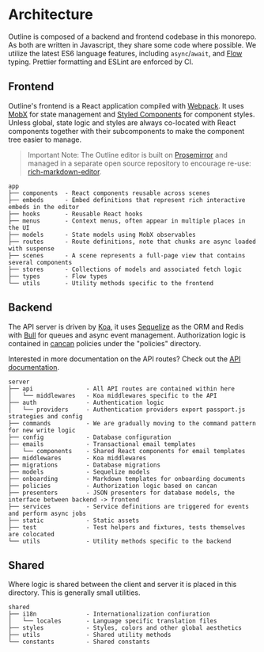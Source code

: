 
# Architecture

Outline is composed of a backend and frontend codebase in this monorepo. As both are written in Javascript, they share some code where possible. We utilize the latest ES6 language features, including `async`/`await`, and [Flow](https://flow.org/) typing. Prettier formatting and ESLint are enforced by CI.

## Frontend

Outline's frontend is a React application compiled with [Webpack](https://webpack.js.org/). It uses [MobX](https://mobx.js.org/) for state management and [Styled Components](https://www.styled-components.com/) for component styles. Unless global, state logic and styles are always co-located with React components together with their subcomponents to make the component tree easier to manage.

> Important Note: The Outline editor is built on [Prosemirror](https://github.com/prosemirror) and managed in a separate open source repository to encourage re-use: [rich-markdown-editor](https://github.com/outline/rich-markdown-editor).

```
app
├── components  - React components reusable across scenes
├── embeds      - Embed definitions that represent rich interactive embeds in the editor
├── hooks       - Reusable React hooks
├── menus       - Context menus, often appear in multiple places in the UI
├── models      - State models using MobX observables
├── routes      - Route definitions, note that chunks are async loaded with suspense
├── scenes      - A scene represents a full-page view that contains several components
├── stores      - Collections of models and associated fetch logic
├── types       - Flow types
└── utils       - Utility methods specific to the frontend
```

## Backend

The API server is driven by [Koa](http://koajs.com/), it uses [Sequelize](http://docs.sequelizejs.com/) as the ORM and Redis with [Bull](https://github.com/OptimalBits/bull) for queues and async event management. Authorization logic
is contained in [cancan](https://www.npmjs.com/package/cancan) policies under the "policies" directory.

Interested in more documentation on the API routes? Check out the [API documentation](https://getoutline.com/developers).

```
server
├── api               - All API routes are contained within here
│   └── middlewares   - Koa middlewares specific to the API
├── auth              - Authentication logic
│   └── providers     - Authentication providers export passport.js strategies and config
├── commands          - We are gradually moving to the command pattern for new write logic
├── config            - Database configuration
├── emails            - Transactional email templates
│   └── components    - Shared React components for email templates
├── middlewares       - Koa middlewares
├── migrations        - Database migrations
├── models            - Sequelize models
├── onboarding        - Markdown templates for onboarding documents
├── policies          - Authorization logic based on cancan
├── presenters        - JSON presenters for database models, the interface between backend -> frontend
├── services          - Service definitions are triggered for events and perform async jobs
├── static            - Static assets
├── test              - Test helpers and fixtures, tests themselves are colocated
└── utils             - Utility methods specific to the backend
```

## Shared

Where logic is shared between the client and server it is placed in this directory. This is generally
small utilities.

```
shared
├── i18n              - Internationalization confiuration
│   └── locales       - Language specific translation files
├── styles            - Styles, colors and other global aesthetics
├── utils             - Shared utility methods
└── constants         - Shared constants
```